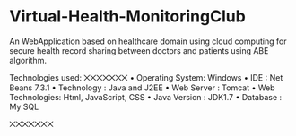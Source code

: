 # Virtual-Health-MonitoringClub
An WebApplication based on healthcare domain using cloud computing for secure health record sharing between doctors and patients using ABE algorithm.

Technologies used:
⨉⨉⨉⨉⨉⨉⨉
•	Operating System: Windows
•	IDE	            : Net Beans 7.3.1
•	Technology		  : Java and J2EE
•	Web Server		  : Tomcat
•	Web Technologies: Html, JavaScript, CSS
•	Java Version    : JDK1.7
•	Database		    : My SQL

⨉⨉⨉⨉⨉⨉⨉
